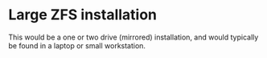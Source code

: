 # Large ZFS installation

This would be a one or two drive (mirrored) installation, and would typically be found in a laptop or small workstation.
